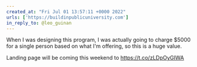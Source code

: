 ```yaml
---
created_at: "Fri Jul 01 13:57:11 +0000 2022"
urls: ['https://buildinpublicuniversity.com']
in_reply_to: @leo_guinan
---
```


When I was designing this program, I was actually going to charge $5000 for a single person based on what I'm offering, so this is a huge value.

Landing page will be coming this weekend to https://t.co/zLDpOyGIWA